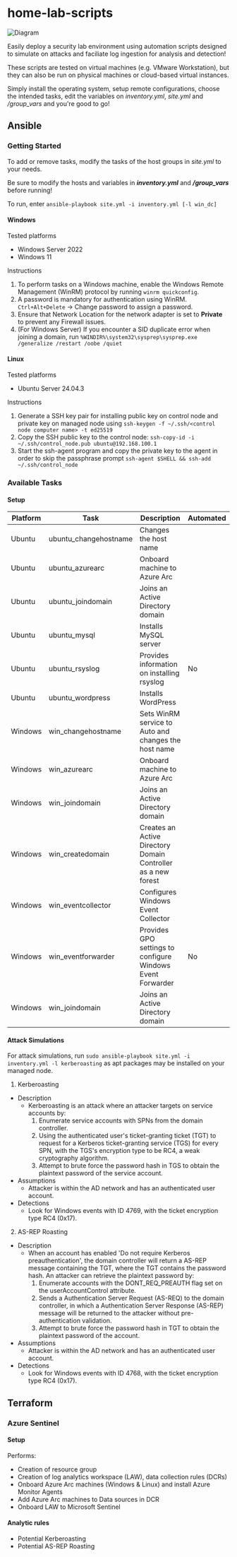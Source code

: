 # home-lab-scripts

![Diagram](https://github.com/user-attachments/assets/859cdd43-ddc8-4a77-bd0a-d4bdaf069690)

Easily deploy a security lab environment using automation scripts designed to simulate on attacks and faciliate log ingestion for analysis and detection!

These scripts are tested on virtual machines (e.g. VMware Workstation), but they can also be run on physical machines or cloud-based virtual instances.

Simply install the operating system, setup remote configurations, choose the intended tasks, edit the variables on *inventory.yml*, *site.yml* and */group_vars* and you're good to go!

## Ansible

### Getting Started

To add or remove tasks, modify the tasks of the host groups in *site.yml* to your needs.

Be sure to modify the hosts and variables in ***inventory.yml*** and ***/group_vars*** before running!

To run, enter `ansible-playbook site.yml -i inventory.yml [-l win_dc]`

#### Windows
Tested platforms
- Windows Server 2022
- Windows 11

Instructions
1. To perform tasks on a Windows machine, enable the Windows Remote Management (WinRM) protocol by running `winrm quickconfig`.
2. A password is mandatory for authentication using WinRM. `Ctrl+Alt+Delete` -> Change password to assign a password.
3. Ensure that Network Location for the network adapter is set to **Private** to prevent any Firewall issues.
4. (For Windows Server) If you encounter a SID duplicate error when joining a domain, run `%WINDIR%\system32\sysprep\sysprep.exe /generalize /restart /oobe /quiet`

#### Linux
Tested platforms
- Ubuntu Server 24.04.3

Instructions
1. Generate a SSH key pair for installing public key on control node and private key on managed node using `ssh-keygen -f ~/.ssh/<control node computer name> -t ed25519`
2. Copy the SSH public key to the control node: `ssh-copy-id -i ~/.ssh/control_node.pub ubuntu@192.168.100.1`
3. Start the ssh-agent program and copy the private key to the agent in order to skip the passphrase prompt `ssh-agent $SHELL && ssh-add ~/.ssh/control_node`

### Available Tasks

#### Setup
| Platform | Task                  | Description                                                   | Automated |
| -------- | --------------------- | ------------------------------------------------------------- | --------- |
| Ubuntu   | ubuntu_changehostname | Changes the host name                                         |           |
| Ubuntu   | ubuntu_azurearc       | Onboard machine to Azure Arc                                  |           |
| Ubuntu   | ubuntu_joindomain     | Joins an Active Directory domain                              |           |
| Ubuntu   | ubuntu_mysql          | Installs MySQL server                                         |           |
| Ubuntu   | ubuntu_rsyslog        | Provides information on installing rsyslog                    | No        |
| Ubuntu   | ubuntu_wordpress      | Installs WordPress                                            |           |
| Windows  | win_changehostname    | Sets WinRM service to Auto and changes the host name          |           |
| Windows  | win_azurearc          | Onboard machine to Azure Arc                                  |           |
| Windows  | win_joindomain        | Joins an Active Directory domain                              |           |
| Windows  | win_createdomain      | Creates an Active Directory Domain Controller as a new forest |           |
| Windows  | win_eventcollector    | Configures Windows Event Collector                            |           |
| Windows  | win_eventforwarder    | Provides GPO settings to configure Windows Event Forwarder    | No        |
| Windows  | win_joindomain        | Joins an Active Directory domain                              |           | 

#### Attack Simulations
For attack simulations, run `sudo ansible-playbook site.yml -i inventory.yml -l kerberoasting` as apt packages may be installed on your managed node.

1. Kerberoasting
  - Description
    - Kerberoasting is an attack where an attacker targets on service accounts by:
      1. Enumerate service accounts with SPNs from the domain controller.
      2. Using the authenticated user's ticket-granting ticket (TGT) to request for a Kerberos ticket-granting service (TGS) for every SPN, with the TGS's encryption type to be RC4, a weak cryptography algorithm.
      3. Attempt to brute force the password hash in TGS to obtain the plaintext password of the service account.
  - Assumptions
    - Attacker is within the AD network and has an authenticated user account.
  - Detections
    - Look for Windows events with ID 4769, with the ticket encryption type RC4 (0x17).

2. AS-REP Roasting
  - Description
    - When an account has enabled 'Do not require Kerberos preauthentication', the domain controller will return a AS-REP message containing the TGT, where the TGT contains the password hash. An attacker can retrieve the plaintext password by:
      1. Enumerate accounts with the DONT_REQ_PREAUTH flag set on the userAccountControl attribute.
      2. Sends a Authentication Server Request (AS-REQ) to the domain controller, in which a Authentication Server Response (AS-REP) message will be returned to the attacker without pre-authentication validation.
      3. Attempt to brute force the password hash in TGT to obtain the plaintext password of the account.
 - Assumptions
    - Attacker is within the AD network and has an authenticated user account.
  - Detections
    - Look for Windows events with ID 4768, with the ticket encryption type RC4 (0x17).

## Terraform

### Azure Sentinel

#### Setup
Performs:
- Creation of resource group
- Creation of log analytics workspace (LAW), data collection rules (DCRs)
- Onboard Azure Arc machines (Windows & Linux) and install Azure Monitor Agents
- Add Azure Arc machines to Data sources in DCR
- Onboard LAW to Microsoft Sentinel

#### Analytic rules
- Potential Kerberoasting
- Potential AS-REP Roasting